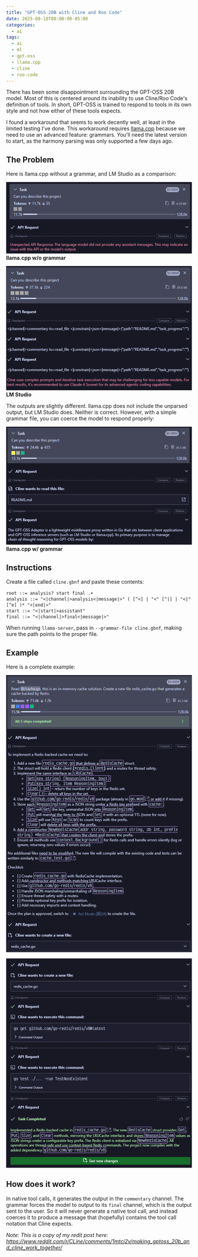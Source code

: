 ```yaml
---
title: "GPT-OSS 20B with Cline and Roo Code"
date: 2025-08-18T00:00:00-05:00
categories:
  - ai
tags:
  - ai
  - ml
  - gpt-oss
  - llama.cpp
  - cline
  - roo-code
---
```


There has been some disappointment surrounding the GPT-OSS 20B model. Most of
this is centered around its inability to use Cline/Roo Code's definition of
tools. In short, GPT-OSS is trained to respond to tools in its own style and
not how either of these tools expects.

I found a workaround that seems to work decently well, at least in the limited
testing I've done. This workaround requires
[llama.cpp](https://github.com/ggml-org/llama.cpp) because we need to use an
advanced feature: grammars. You'll need the latest version to start, as the
harmony parsing was only supported a few days ago.

## The Problem

Here is llama.cpp without a grammar, and LM Studio as a comparison:

![llama.cpp w/o grammar](llama-cpp-no-grammar.png)
**llama.cpp w/o grammar**

![LM Studio](lm-studio.png)
**LM Studio**

The outputs are slightly different. llama.cpp does not include
the unparsed output, but LM Studio does. Neither is correct. However, with a
simple grammar file, you can coerce the model to respond properly:

![llama.cpp w/ grammar](llama-cpp-grammar.png)
**llama.cpp w/ grammar**

## Instructions

Create a file called `cline.gbnf` and paste these contents:

```text
root ::= analysis? start final .+
analysis ::= "<|channel|>analysis<|message|>" ( [^<] | "<" [^|] | "<|" [^e] )* "<|end|>"
start ::= "<|start|>assistant"
final ::= "<|channel|>final<|message|>"
```

When running `llama-server`, pass in `--grammar-file cline.gbnf`, making sure
the path points to the proper file.

## Example

Here is a complete example:

![example 1/2](example-1-of-2.png)

![example 2/2](example-2-of-2.png)

## How does it work?

In native tool calls, it generates the output in the `commentary` channel. The
grammar forces the model to output to its `final` channel, which is the output
sent to the user. So it will never generate a native tool call, and instead
coerces it to produce a message that (hopefully) contains the tool call
notation that Cline expects.


*Note: This is a copy of my redit post here:
https://www.reddit.com/r/CLine/comments/1mtcj2v/making_gptoss_20b_and_cline_work_together/*
